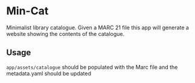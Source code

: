 # Min-Cat
Minimalist library catalogue. Given a MARC 21 file this app will generate a website showing the contents of the catalogue.

## Usage
`app/assets/catalogue` should be populated with the Marc file and the metadata.yaml should be updated
